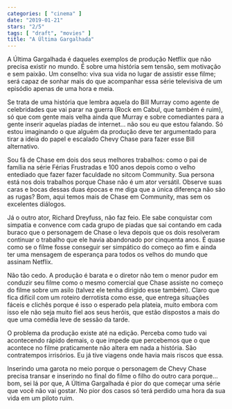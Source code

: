 ```yaml
---
categories: [ "cinema" ]
date: "2019-01-21"
stars: "2/5"
tags: [ "draft", "movies" ]
title: "A Última Gargalhada"
---
```

A Última Gargalhada é daqueles exemplos de produção Netflix que
não precisa existir no mundo. É sobre uma história sem tensão,
sem motivação e sem paixão. Um conselho: viva sua vida no lugar de
assistir esse filme; será capaz de sonhar mais do que acompanhar essa
série televisiva de um episódio apenas de uma hora e meia.

Se trata de uma história que lembra aquela do Bill Murray como agente
de celebridades que vai parar na guerra (Rock em Cabul, que também é
ruim), só que com gente mais velha ainda que Murray e sobre comediantes
para a gente inserir aquelas piadas de internet... não sou eu que
estou falando. Só estou imaginando o que alguém da produção deve
ter argumentado para tirar a ideia do papel e escalado Chevy Chase para
fazer esse Bill alternativo.

Sou fã de Chase em dois dos seus melhores trabalhos: como o pai de
família na série Férias Frustradas e 100 anos depois como o velho
entediado que fazer fazer faculdade no sitcom Community. Sua persona
está nos dois trabalhos porque Chase não é um ator versátil. Observe
suas caras e bocas dessas duas épocas e me diga que a única diferença
não são as rugas? Bom, aqui temos mais de Chase em Community, mas sem
os excelentes diálogos.

Já o outro ator, Richard Dreyfuss, não faz feio. Ele sabe conquistar
com simpatia e convence com cada grupo de piadas que sai contando em cada
buraco que o personagem de Chase o leva depois que os dois resolveram
continuar o trabalho que ele havia abandonado por cinquenta anos. É
quase como se o filme fosse conseguir ser simpático do começo ao fim
e ainda ter uma mensagem de esperança para todos os velhos do mundo
que assinam Netflix.

Não tão cedo. A produção é barata e o diretor não tem o menor
pudor em conduzir seu filme como o mesmo comercial que Chase assiste
no começo do filme sobre um asilo (talvez ele tenha dirigido esse
também). Claro que fica difícil com um roteiro derrotista como esse,
que entrega situações fáceis e clichês porque é isso o esperado pela
plateia, muito embora com isso ele não seja muito fiel aos seus heróis,
que estão dispostos a mais do que uma comédia leve de sessão da tarde.

O problema da produção existe até na edição. Perceba como tudo vai
acontecendo rápido demais, o que impede que percebemos que o que acontece
no filme praticamente não altera em nada a história. São contratempos
irrisórios. Eu já tive viagens onde havia mais riscos que essa.

Inserindo uma garota no meio porque o personagem de Chevy Chase precisa
transar e inserindo no final do filme o filho do outro cara porque... bom,
sei lá por que, A Última Gargalhada é pior do que começar uma série
que você não vai gostar. No pior dos casos só terá perdido uma hora
da sua vida em um piloto ruim.
